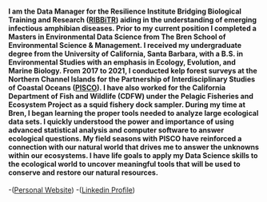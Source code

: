 #### I am the Data Manager for the Resilience Institute Bridging Biological Training and Research ([RIBBiTR](https://ribbitr.com/)) aiding in the understanding of emerging infectious amphibian diseases. Prior to my current position I completed a Masters in Environmental Data Science from The Bren School of Environmental Science & Management. I received my undergraduate degree from the University of California, Santa Barbara, with a B.S. in Environmental Studies with an emphasis in Ecology, Evolution, and Marine Biology. From 2017 to 2021, I conducted kelp forest surveys at the Northern Channel Islands for the Partnership of Interdisciplinary Studies of Coastal Oceans ([PISCO](https://www.piscoweb.org/)). I have also worked for the California Department of Fish and Wildlife (CDFW) under the Pelagic Fisheries and Ecosystem Project as a squid fishery dock sampler. During my time at Bren, I began learning the proper tools needed to analyze large ecological data sets. I quickly understood the power and importance of using advanced statistical analysis and computer software to answer ecological questions. My field seasons with PISCO have reinforced a connection with our natural world that drives me to answer the unknowns within our ecosystems. I have life goals to apply my Data Science skills to the ecological world to uncover meaningful tools that will be used to conserve and restore our natural resources.

-([Personal Website](https://jake-eisaguirre.github.io/))
-([Linkedin Profile](https://www.linkedin.com/in/jake-eisaguirre-2a4655224/))
